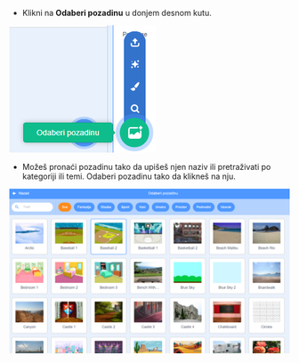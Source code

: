 + Klikni na **Odaberi pozadinu** u donjem desnom kutu.

![snimka zaslona](images/stage-choose.png)

+ Možeš pronaći pozadinu tako da upišeš njen naziv ili pretraživati po kategoriji ili temi. Odaberi pozadinu tako da klikneš na nju.

![snimka zaslona](images/backdrop.png)